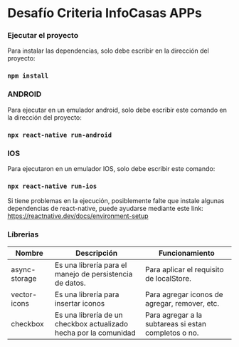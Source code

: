 # Desafío Criteria InfoCasas APPs

### Ejecutar el proyecto

Para instalar las dependencias, solo debe escribir en la dirección del proyecto:

### `npm install`

### ANDROID

Para ejecutar en un emulador android, solo debe escribir este comando en la dirección del proyecto:

### `npx react-native run-android`

### IOS

Para ejecutaron en un emulador IOS, solo debe escribir este comando:

### `npx react-native run-ios`

Si tiene problemas en la ejecución, posiblemente falte que instale algunas dependencias de react-native, puede ayudarse mediante este link: https://reactnative.dev/docs/environment-setup

### Líbrerias

| Nombre        | Descripción                                                       | Funcionamiento                                       |
| ------------- | ----------------------------------------------------------------- | ---------------------------------------------------- |
| async-storage | Es una librería para el manejo de persistencia de datos.          | Para aplicar el requisito de localStore.             |
| vector-icons  | Es una librería para insertar iconos                              | Para agregar iconos de agregar, remover, etc.        |
| checkbox      | Es una librería de un checkbox actualizado hecha por la comunidad | Para agregar a la subtareas si estan completos o no. |
